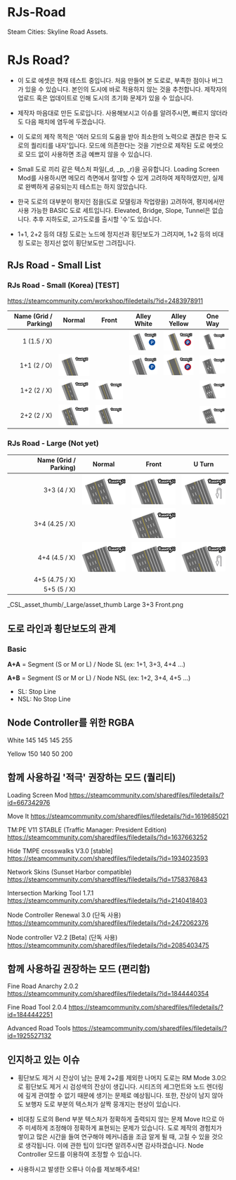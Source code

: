 # RJs-Road
Steam Cities: Skyline Road Assets.

# RJs Road?

* 이 도로 에셋은 현재 테스트 중입니다. 처음 만들어 본 도로로, 부족한 점이나 버그가 있을 수 있습니다. 본인의 도시에 바로 적용하지 않는 것을 추천합니다. 제작자의 업로드 혹은 업데이트로 인해 도시의 초기화 문제가 있을 수 있습니다.

* 제작자 마음대로 만든 도로입니다. 사용해보시고 이슈를 알려주시면, 빠르지 않더라도 다음 패치에 염두에 두겠습니다.

* 이 도로의 제작 목적은 '여러 모드의 도움을 받아 최소한의 노력으로 괜찮은 한국 도로의 퀄리티를 내자'입니다. 모드에 의존한다는 것을 기반으로 제작된 도로 에셋으로 모드 없이 사용하면 조금 예쁘지 않을 수 있습니다.

* Small 도로 끼리 같은 텍스처 파일(_d, _p, _r)을 공유합니다. Loading Screen Mod를 사용하시면 메모리 측면에서 절약할 수 있게 고려하여 제작하였지만, 실제로 완벽하게 공유되는지 테스트는 하지 않았습니다.

* 한국 도로의 대부분이 평지인 점을(도로 모델링과 작업량을) 고려하여, 평지에서만 사용 가능한 BASIC 도로 세트입니다. Elevated, Bridge, Slope, Tunnel은 없습니다. 추후 지하도로, 고가도로를 출시할 '수'도 있습니다.

* 1+1, 2+2 등의 대칭 도로는 노드에 정지선과 횡단보도가 그려지며, 1+2 등의 비대칭 도로는 정지선 없이 횡단보도만 그려집니다.

## RJs Road - Small List

### RJs Road - Small (Korea) [TEST]
https://steamcommunity.com/workshop/filedetails/?id=2483978911

|Name (Grid / Parking)|Normal|Front|Alley White|Alley Yellow|One Way|
|---:|:---:|:---:|:---:|:---:|:---:| 
|1 (1.5 / X)|||<img src="_CSL_asset_thumb/_Small/asset_thumb Small 1 AW.png" width="100">|<img src="_CSL_asset_thumb/_Small/asset_thumb Small 1 AY.png" width="100">|<img src="_CSL_asset_thumb/_Small/asset_thumb Small 1 OneWay.png" width="100">|
|1+1 (2 / O)|<img src="_CSL_asset_thumb/_Small/asset_thumb Small 1+1.png" width="100">||<img src="_CSL_asset_thumb/_Small/asset_thumb Small 1+1 AW.png" width="100">|<img src="_CSL_asset_thumb/_Small/asset_thumb Small 1+1 AY.png" width="100">|<img src="_CSL_asset_thumb/_Small/asset_thumb Small 1+1 OW.png" width="100">|
|1+2 (2 / X)|<img src="_CSL_asset_thumb/_Small/asset_thumb Small 1+2.png" width="100">|<img src="_CSL_asset_thumb/_Small/asset_thumb Small 1+2 Front.png" width="100">|||<img src="_CSL_asset_thumb/_Small/asset_thumb Small 1+2 OW.png" width="100">|
|2+2 (2 / X)|<img src="_CSL_asset_thumb/_Small/asset_thumb Small 2+2.png" width="100">|<img src="_CSL_asset_thumb/_Small/asset_thumb Small 2+2 Front.png" width="100">|||<img src="_CSL_asset_thumb/_Small/asset_thumb Small 2+2 OW.png" width="100">|


### RJs Road - Large (Not yet)

|Name (Grid / Parking)|Normal|Front|U Turn|
|---:|:---:|:---:|:---:|
|3+3 (4 / X)|<img src="_CSL_asset_thumb/_Large/asset_thumb Large 3+3.png" width="100">|<img src="_CSL_asset_thumb/_Large/asset_thumb Large 3+3 Front.png" width="100">|<img src="_CSL_asset_thumb/_Large/asset_thumb Large 3+3 UT.png" width="100">|
|3+4 (4.25 / X)|<img src="" width="100">|<img src="_CSL_asset_thumb/_Large/asset_thumb Large 3+4.png" width="100">||
|4+4 (4.5 / X)|<img src="_CSL_asset_thumb/_Large/asset_thumb Large 4+4 Front.png" width="100">|<img src="_CSL_asset_thumb/_Large/asset_thumb Large 4+4 Front.png" width="100">|<img src="_CSL_asset_thumb/_Large/asset_thumb Large 4+4 UT.png" width="100">|
|4+5 (4.75 / X)||||
|5+5 (5 / X)||||

_CSL_asset_thumb/_Large/asset_thumb Large 3+3 Front.png

## 도로 라인과 횡단보도의 관계

### Basic 
**A+A** = Segment (S or M or L) / Node SL (ex: 1+1, 3+3, 4+4 ...)

**A+B** = Segment (S or M or L) / Node NSL (ex: 1+2, 3+4, 4+5 ...)

* SL: Stop Line
* NSL: No Stop Line


## Node Controller를 위한 RGBA

White 145 145 145 255

Yellow 150 140 50 200

## 함께 사용하길 '적극' 권장하는 모드 (퀄리티)

Loading Screen Mod
https://steamcommunity.com/sharedfiles/filedetails/?id=667342976

Move It
https://steamcommunity.com/sharedfiles/filedetails/?id=1619685021

TM:PE V11 STABLE (Traffic Manager: President Edition)
https://steamcommunity.com/sharedfiles/filedetails/?id=1637663252

Hide TMPE crosswalks V3.0 [stable]
https://steamcommunity.com/sharedfiles/filedetails/?id=1934023593

Network Skins (Sunset Harbor compatible)
https://steamcommunity.com/sharedfiles/filedetails/?id=1758376843

Intersection Marking Tool 1.7.1
https://steamcommunity.com/sharedfiles/filedetails/?id=2140418403

Node Controller Renewal 3.0 (단독 사용)
https://steamcommunity.com/sharedfiles/filedetails/?id=2472062376

Node controller V2.2 [Beta] (단독 사용)
https://steamcommunity.com/sharedfiles/filedetails/?id=2085403475

## 함께 사용하길 권장하는 모드 (편리함)

Fine Road Anarchy 2.0.2
https://steamcommunity.com/sharedfiles/filedetails/?id=1844440354

Fine Road Tool 2.0.4
https://steamcommunity.com/sharedfiles/filedetails/?id=1844442251

Advanced Road Tools
https://steamcommunity.com/sharedfiles/filedetails/?id=1925527132

## 인지하고 있는 이슈

* 횡단보도 제거 시 잔상이 남는 문제
 2+2를 제외한 나머지 도로는 RM Mode 3.0으로 횡단보도 제거 시 검성색의 잔상이 생깁니다. 시티즈의 세그먼트와 노드 렌더링에 깊게 관여할 수 없기 때문에 생기는 문제로 예상됩니다. 또한, 잔상이 남지 않아도 보행자 도로 부분의 텍스처가 살짝 뭉개지는 현상이 있습니다.

* 비대칭 도로의 Bend 부분 텍스처가 정확하게 출력되지 않는 문제
 Move It으로 아주 미세하게 조정해야 정확하게 표현되는 문제가 있습니다. 도로 제작의 경험치가 쌓이고 많은 시간을 들여 연구해야 메커니즘을 조금 알게 될 때, 고칠 수 있을 것으로 생각됩니다. 이에 관한 팁이 있다면 알려주시면 감사하겠습니다.
Node Controller 모드를 이용하여 조정할 수 있습니다.

* 사용하시고 발생한 오류나 이슈를 제보해주세요!
